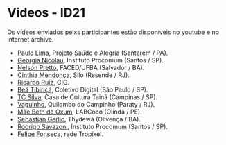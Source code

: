 # Videos - ID21

Os vídeos enviados pelxs participantes estão disponíveis no youtube e no internet archive.

 - [Paulo Lima](https://www.youtube.com/watch?v=9UE0ShYnl5I), Projeto Saúde e Alegria (Santarém / PA).
 - [Georgia Nicolau](https://www.youtube.com/watch?vQtmTljL_LQ), Instituto Procomum (Santos / SP). 
 - [Nelson Pretto](https://www.youtube.com/watch?G6ADBFHgzHA), FACED/UFBA (Salvador / BA).
 - [Cinthia Mendonça](https://www.youtube.com/watch?0QHC605pvsk), Silo (Resende / RJ).
 - [Ricardo Ruiz](https://www.youtube.com/watch?bWFw_2EYkWo), GIG.
 - [Beá Tibiriçá]( https://www.youtube.com/watch?6XpPzUVpGXM), Coletivo Digital (São Paulo / SP).
 - [TC Silva](https://www.youtube.com/watch?MB2JfOTS82g), Casa de Cultura Tainã (Campinas / SP).
 - [Vaguinho](https://www.youtube.com/watch?o0g3ya6pLtI), Quilombo do Campinho (Paraty / RJ).
 - [Mãe Beth de Oxum](https://www.youtube.com/watch?_gIoWXE8i64), LABCoco (Olinda / PE).
 - [Sebastian Gerlic](https://www.youtube.com/watch?_s7BWK_OdC0), Thydewá (Olivença / BA).
 - [Rodrigo Savazoni](https://www.youtube.com/watch?E40wHYKZnvg), Instituto Procomum (Santos / SP).
 - [Felipe Fonseca](https://www.youtube.com/watch?ljqicP_exxw), rede Tropixel.
